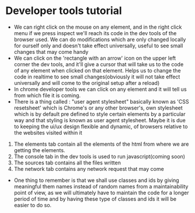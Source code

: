 # Developer tools tutorial

- We can right click on the mouse on any element, and in the right click menu if we press inspect we'll reach its code in the dev tools of the browser used. We can do modifications which are only changed locally for ourself only and doesn't take effect universally, useful to see small changes that may come handy
- We can click on the 'rectangle with an arrow' icon on the upper left corner the dev tools, and it'll give a cursor that will take us to the code of any element when clicked on that element. Helps us to change the code in realtime to see small changes(obviously it will not take effect universally and will come to the original setup after a reload)
- In chrome developer tools we can click on any element and it will tell us from which file it is coming.
- There is a thing called : "user agent stylesheet" basically known as 'CSS resetsheet' which is Chrome's or any other browser's, own stylesheet which is by default pre defined to style certain elements by a particular way and that styling is known as user agent stylesheet. Maybe it is due to keeping the ui/ux design flexible and dynamic, of browsers relative to the websites visited within it

1. The elements tab contain all the elements of the html from where we are getting the elements.
2. The console tab in the dev tools is used to run javascript(coming soon)
3. The sources tab contains all the files written
4. The network tab contains any network request that may come

- One thing to remember is that we shall use classes and ids by giving meaningful them names instead of random names from a maintainability point of view, as we will ultimately have to maintain the code for a longer period of time and by having these type of classes and ids it will be easier to do so.
